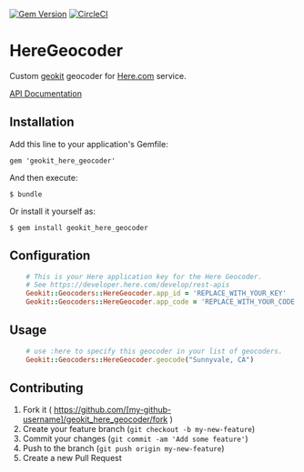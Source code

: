 [![Gem Version](https://badge.fury.io/rb/geokit_here_geocoder.svg)](https://badge.fury.io/rb/geokit_here_geocoder)
[![CircleCI](https://circleci.com/gh/EasyPost/geokit_here_geocoder.svg?style=svg)](https://circleci.com/gh/EasyPost/geokit_here_geocoder)

# HereGeocoder

Custom [geokit](https://github.com/geokit/geokit) geocoder for [Here.com](https://company.here.com/here/) service.

[API Documentation](https://developer.here.com/rest-apis/documentation/geocoder/topics/quick-start.html)


## Installation

Add this line to your application's Gemfile:

    gem 'geokit_here_geocoder'

And then execute:

    $ bundle

Or install it yourself as:

    $ gem install geokit_here_geocoder

## Configuration


```ruby
    # This is your Here application key for the Here Geocoder.
    # See https://developer.here.com/develop/rest-apis
    Geokit::Geocoders::HereGeocoder.app_id = 'REPLACE_WITH_YOUR_KEY'
    Geokit::Geocoders::HereGeocoder.app_code = 'REPLACE_WITH_YOUR_CODE'
```


## Usage

```ruby
    # use :here to specify this geocoder in your list of geocoders.
    Geokit::Geocoders::HereGeocoder.geocode("Sunnyvale, CA")
```

## Contributing

1. Fork it ( https://github.com/[my-github-username]/geokit_here_geocoder/fork )
2. Create your feature branch (`git checkout -b my-new-feature`)
3. Commit your changes (`git commit -am 'Add some feature'`)
4. Push to the branch (`git push origin my-new-feature`)
5. Create a new Pull Request
